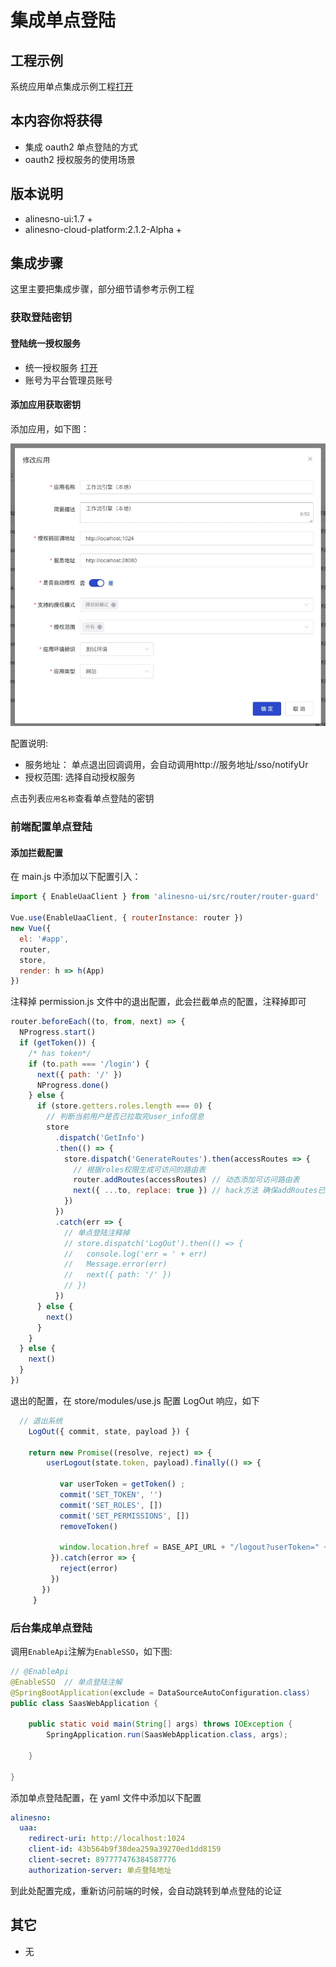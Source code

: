 # 集成单点登陆

## 工程示例

系统应用单点集成示例工程[打开](https://gitee.com/alinesno-cloud/alinesno-demo-gateway-open/tree/master/demo-oauth2)

## 本内容你将获得

- 集成 oauth2 单点登陆的方式
- oauth2 授权服务的使用场景

## 版本说明

- alinesno-ui:1.7 +
- alinesno-cloud-platform:2.1.2-Alpha +

## 集成步骤

这里主要把集成步骤，部分细节请参考示例工程

### 获取登陆密钥

#### 登陆统一授权服务

- 统一授权服务 [打开](http://alinesno-oauth-admin.beta.linesno.com)
- 账号为平台管理员账号

#### 添加应用获取密钥

添加应用，如下图：

<img src="/sso/01_sso_app.jpg" style="width:790px">

配置说明:

- 服务地址： 单点退出回调调用，会自动调用http://服务地址/sso/notifyUr
- 授权范围: 选择自动授权服务

点击列表`应用名称`查看单点登陆的密钥

### 前端配置单点登陆

#### 添加拦截配置

在 main.js 中添加以下配置引入：

```javascript
import { EnableUaaClient } from 'alinesno-ui/src/router/router-guard'

Vue.use(EnableUaaClient, { routerInstance: router })
new Vue({
  el: '#app',
  router,
  store,
  render: h => h(App)
})
```

注释掉 permission.js 文件中的退出配置，此会拦截单点的配置，注释掉即可

```javascript
router.beforeEach((to, from, next) => {
  NProgress.start()
  if (getToken()) {
    /* has token*/
    if (to.path === '/login') {
      next({ path: '/' })
      NProgress.done()
    } else {
      if (store.getters.roles.length === 0) {
        // 判断当前用户是否已拉取完user_info信息
        store
          .dispatch('GetInfo')
          .then(() => {
            store.dispatch('GenerateRoutes').then(accessRoutes => {
              // 根据roles权限生成可访问的路由表
              router.addRoutes(accessRoutes) // 动态添加可访问路由表
              next({ ...to, replace: true }) // hack方法 确保addRoutes已完成
            })
          })
          .catch(err => {
            // 单点登陆注释掉
            // store.dispatch('LogOut').then(() => {
            //   console.log('err = ' + err)
            //   Message.error(err)
            //   next({ path: '/' })
            // })
          })
      } else {
        next()
      }
    }
  } else {
    next()
  }
})
```

退出的配置，在 store/modules/use.js 配置 LogOut 响应，如下

```javascript
  // 退出系统
    LogOut({ commit, state, payload }) {

    return new Promise((resolve, reject) => {
        userLogout(state.token, payload).finally(() => {

           var userToken = getToken() ;
           commit('SET_TOKEN', '')
           commit('SET_ROLES', [])
           commit('SET_PERMISSIONS', [])
           removeToken()

           window.location.href = BASE_API_URL + "/logout?userToken=" + userToken ;
         }).catch(error => {
           reject(error)
         })
       })
     }
```

### 后台集成单点登陆

调用`EnableApi`注解为`EnableSSO`，如下图:

```java
// @EnableApi
@EnableSSO  // 单点登陆注解
@SpringBootApplication(exclude = DataSourceAutoConfiguration.class)
public class SaasWebApplication {

	public static void main(String[] args) throws IOException {
		SpringApplication.run(SaasWebApplication.class, args);

	}

}
```

添加单点登陆配置，在 yaml 文件中添加以下配置

```yml
alinesno:
  uaa:
    redirect-uri: http://localhost:1024
    client-id: 43b564b9f38dea259a39270ed1dd8159
    client-secret: 897777476384587776
    authorization-server: 单点登陆地址
```

到此处配置完成，重新访问前端的时候，会自动跳转到单点登陆的论证

## 其它

- 无
